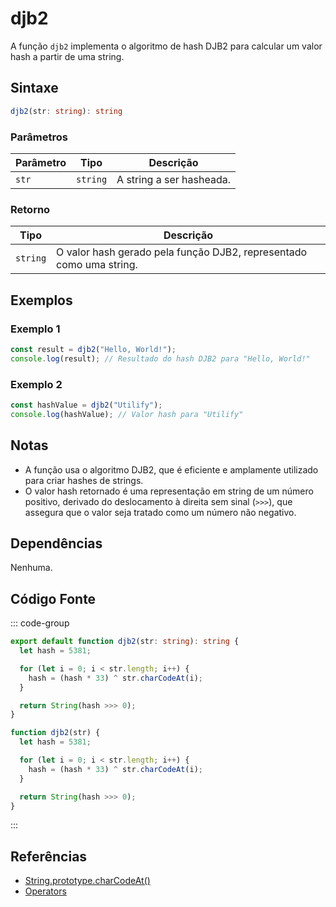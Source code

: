 # djb2
A função `djb2` implementa o algoritmo de hash DJB2 para calcular um valor hash a partir de uma string.

## Sintaxe

```typescript
djb2(str: string): string
```

### Parâmetros

| Parâmetro | Tipo   | Descrição               |
|-----------|--------|-------------------------|
| `str`     | `string` | A string a ser hasheada. |

### Retorno

| Tipo   | Descrição                                  |
|--------|--------------------------------------------|
| `string` | O valor hash gerado pela função DJB2, representado como uma string. |

## Exemplos

### Exemplo 1
```typescript
const result = djb2("Hello, World!");
console.log(result); // Resultado do hash DJB2 para "Hello, World!"
```

### Exemplo 2
```typescript
const hashValue = djb2("Utilify");
console.log(hashValue); // Valor hash para "Utilify"
```

## Notas
- A função usa o algoritmo DJB2, que é eficiente e amplamente utilizado para criar hashes de strings.
- O valor hash retornado é uma representação em string de um número positivo, derivado do deslocamento à direita sem sinal (`>>>`), que assegura que o valor seja tratado como um número não negativo.

## Dependências
Nenhuma.

## Código Fonte
::: code-group

```typescript
export default function djb2(str: string): string {
  let hash = 5381;

  for (let i = 0; i < str.length; i++) {
    hash = (hash * 33) ^ str.charCodeAt(i);
  }

  return String(hash >>> 0);
}
```

```javascript
function djb2(str) {
  let hash = 5381;

  for (let i = 0; i < str.length; i++) {
    hash = (hash * 33) ^ str.charCodeAt(i);
  }

  return String(hash >>> 0);
}
```
:::

## Referências
- [String.prototype.charCodeAt()](https://developer.mozilla.org/en-US/docs/Web/JavaScript/Reference/Global_Objects/String/charCodeAt)
- [Operators](https://developer.mozilla.org/en-US/docs/Web/JavaScript/Reference/Operators)